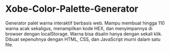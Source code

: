 # Xobe-Color-Palette-Generator
Generator palet warna interaktif berbasis web. Mampu membuat hingga 110 warna acak sekaligus, menampilkan kode HEX, dan menyimpannya di browser dengan localStorage. Warna bisa disalin hanya dengan sekali klik. Dibuat sepenuhnya dengan HTML, CSS, dan JavaScript murni dalam satu file.
